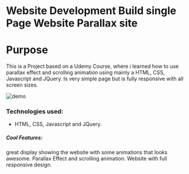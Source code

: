 # Website Development Build single Page Website Parallax site
# Purpose

This is a Project based on a Udemy Course, where i learned how to use parallax effect and scrolling animation using mainly a HTML, CSS, Javascript and JQuery. Is very simple page but is fully responsive with all screen sizes.

![demo](https://giphy.com/gifs/yfQ27aikZmVzuBz1Gd/html5)

### Technologies used:
- HTML, CSS, Javascript and JQuery.

##### Cool Features:

great display showing the website with some animations that looks awesome.
Parallax Effect and scrolling animation.
Website with full responsive design.
